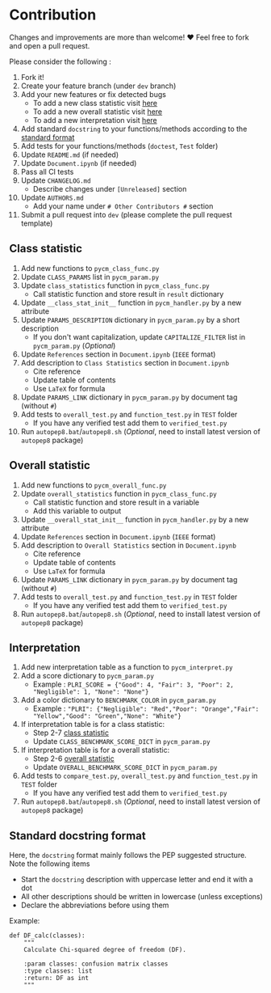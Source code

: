 # Contribution			

Changes and improvements are more than welcome! ❤️ Feel free to fork and open a pull request.		


Please consider the following :


1. Fork it!
2. Create your feature branch (under `dev` branch)
3. Add your new features or fix detected bugs
	- To add a new class statistic visit [here](#class-statistic)
	- To add a new overall statistic visit [here](#overall-statistic)
	- To add a new interpretation visit [here](#interpretation)
4. Add standard `docstring` to your functions/methods according to the [standard format](#standard-docstring-format)
5. Add tests for your functions/methods (`doctest`, `Test` folder)
6. Update `README.md` (if needed)
7. Update `Document.ipynb` (if needed)
8. Pass all CI tests
9. Update `CHANGELOG.md`
	- Describe changes under `[Unreleased]` section
10. Update `AUTHORS.md`
	- Add your name under `# Other Contributors #` section
11. Submit a pull request into `dev` (please complete the pull request template)


## Class statistic 

1. Add new functions to `pycm_class_func.py`
2. Update `CLASS_PARAMS` list in `pycm_param.py`
3. Update `class_statistics` function in `pycm_class_func.py`
	- Call statistic function and store result in `result` dictionary
4. Update `__class_stat_init__` function in `pycm_handler.py` by a new attribute
5. Update `PARAMS_DESCRIPTION` dictionary in `pycm_param.py` by a short description
	- If you don't want capitalization, update `CAPITALIZE_FILTER` list in `pycm_param.py` (*Optional*)
6. Update `References` section in `Document.ipynb` (`IEEE` format)
7. Add description to `Class Statistics` section in `Document.ipynb`
	- Cite reference
	- Update table of contents
	- Use `LaTeX` for formula
8. Update `PARAMS_LINK` dictionary in `pycm_param.py` by document tag (without `#`)
9. Add tests to `overall_test.py` and `function_test.py` in `TEST` folder
	- If you have any verified test add them to `verified_test.py`
10. Run `autopep8.bat`/`autopep8.sh` (*Optional*, need to install latest version of `autopep8` package)



## Overall statistic 

1. Add new functions to `pycm_overall_func.py`
2. Update `overall_statistics` function in `pycm_class_func.py`
	- Call statistic function and store result in a variable
	- Add this variable to output
3. Update `__overall_stat_init__` function in `pycm_handler.py` by a new attribute
4. Update `References` section in `Document.ipynb` (`IEEE` format)
5. Add description to `Overall Statistics` section in `Document.ipynb`
	- Cite reference
	- Update table of contents
	- Use `LaTeX` for formula
6. Update `PARAMS_LINK` dictionary in `pycm_param.py` by document tag (without `#`)
7. Add tests to `overall_test.py` and `function_test.py` in `TEST` folder
	- If you have any verified test add them to `verified_test.py`
8. Run `autopep8.bat`/`autopep8.sh` (*Optional*, need to install latest version of `autopep8` package)


## Interpretation

1. Add new interpretation table as a function to `pycm_interpret.py`
2. Add a score dictionary to `pycm_param.py`
	- Example : ```PLRI_SCORE = {"Good": 4, "Fair": 3, "Poor": 2, "Negligible": 1, "None": "None"}```
3. Add a color dictionary to `BENCHMARK_COLOR` in `pycm_param.py`
	- Example : 
		```"PLRI": {"Negligible": "Red","Poor": "Orange","Fair": "Yellow","Good": "Green","None": "White"}```
4. If interpretation table is for a class statistic:
	- Step 2-7 [class statistic](#class-statistic)
	- Update `CLASS_BENCHMARK_SCORE_DICT` in `pycm_param.py`
5. If interpretation table is for a overall statistic:
	- Step 2-6 [overall statistic](#overall-statistic)
	- Update `OVERALL_BENCHMARK_SCORE_DICT` in `pycm_param.py`
6. Add tests to `compare_test.py`, `overall_test.py` and `function_test.py` in `TEST` folder
	- If you have any verified test add them to `verified_test.py`
7. Run `autopep8.bat`/`autopep8.sh` (*Optional*, need to install latest version of `autopep8` package)

## Standard docstring format
Here, the `docstring` format mainly follows the PEP suggested structure. Note the following items
   - Start the `docstring` description with uppercase letter and end it with a dot
   - All other descriptions should be written in lowercase (unless exceptions)
   - Declare the abbreviations before using them

Example:

    def DF_calc(classes):
        """
        Calculate Chi-squared degree of freedom (DF).
    
        :param classes: confusion matrix classes
        :type classes: list
        :return: DF as int
        """
